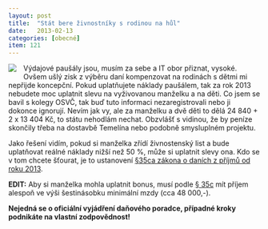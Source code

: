 ```yaml
---
layout: post
title:  "Stát bere živnostníky s rodinou na hůl"
date:   2013-02-13
categories: [obecné]
item: 121
---
```

<div style="float: left; margin: 0 1em 1em 0; text-align: center;"><a href="http://cs.wikipedia.org/wiki/Soubor:Coin-1-Kc-reverse.jpg"><img src="http://upload.wikimedia.org/wikipedia/commons/thumb/a/a5/Coin-1-Kc-reverse.jpg/160px-Coin-1-Kc-reverse.jpg" /></a></div>Výdajové paušály jsou, musím za sebe a IT obor přiznat, vysoké. Ovšem ušlý zisk z výběru daní kompenzovat na rodinách s dětmi mi nepřijde koncepční. Pokud uplatňujete náklady paušálem, tak za rok 2013 nebudete moc uplatnit slevu na vyživovanou manželku a na děti. Co jsem se bavil s kolegy OSVČ, tak buď tuto informaci nezaregistrovali nebo ji dokonce ignorují. Nevím jak vy, ale za manželku a dvě děti to dělá 24&nbsp;840 + 2 x 13&nbsp;404&nbsp;Kč, to státu nehodlám nechat. Obzvlášť s vidinou, že by peníze skončily třeba na dostavbě Temelína nebo podobně smysluplném projektu.
<!--more-->

Jako řešení vidím, pokud si manželka zřídí živnostenský list a bude uplatňovat reálné náklady nižší než 50 %, může si uplatnit slevy ona. Kdo se v tom chcete šťourat, je to ustanovení <a href="http://zakony.kurzy.cz/586-1992-zakon-o-danich-z-prijmu/paragraf-35ca-az-36/">§35ca zákona o daních z příjmů od roku 2013</a>.

<b>EDIT:</b> Aby si manželka mohla uplatnit bonus, musí podle <a href="http://www.podnikatel.cz/zakony/zakon-c-586-1992-sb-o-danich-z-prijmu/cele-zneni/#p-35c">§ 35c</a> mít příjem alespoň ve výši šestinásobku minimální mzdy (cca 48 000,-).

<b>Nejedná se o oficiální vyjádření daňového poradce, případné kroky podnikáte na vlastní zodpovědnost!</b>